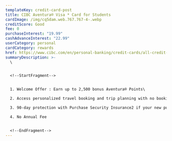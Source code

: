```yaml
---
templateKey: credit-card-post
title: CIBC Aventura® Visa * Card for Students
cardImage: /img/cq5dam.web.767.767-4-.webp
creditScore: Good
fee: 0
purchaseInterest: "19.99"
cashAdvanceInterest: "22.99"
userCategory: personal
cardCategory: rewards
href: https://www.cibc.com/en/personal-banking/credit-cards/all-credit-cards/aventura-visa-for-students.html
summaryDescription: >-
  \


  <!--StartFragment-->


  1. Welcome Offer : Earn up to 2,500 bonus Aventura® Points\

  2. Access personalized travel booking and trip planning with no booking fees\

  3. 90-day protection with Purchase Security Insurance2 if your new purchase is stolen or breaks\

  4. No Annual Fee


  <!--EndFragment-->
---
```

